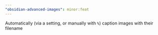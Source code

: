 ```yaml
---
"obsidian-advanced-images": minor:feat
---
```


Automatically (via a setting, or manually with `%`) caption images with their filename
